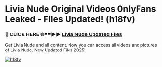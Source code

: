 # Livia Nude Original Videos 0nlyFans Leaked - Files Updated! (h18fv)

<h3>🔴 CLICK HERE 🌐==►► <a href="https://tinyurl.com/52m3yx9h" rel="nofollow">Livia Nude Updated Files</a></h3>

Get Livia Nude and all content. Now you can access all videos and pictures of Livia Nude. New Updated Files 2025!

[![h18fv](https://i.imgur.com/TnHtlc8.gif)](https://tinyurl.com/52m3yx9h)
